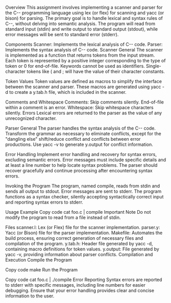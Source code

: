 Overview
This assignment involves implementing a scanner and parser for the C-- programming language using lex (or flex) for scanning and yacc (or bison) for parsing. The primary goal is to handle lexical and syntax rules of C--, without delving into semantic analysis. The program will read from standard input (stdin) and write output to standard output (stdout), while error messages will be sent to standard error (stderr).

Components
Scanner: Implements the lexical analysis of C-- code.
Parser: Implements the syntax analysis of C-- code.
Scanner
General
The scanner is implemented as a function that returns tokens from the input stream. Each token is represented by a positive integer corresponding to the type of token or 0 for end-of-file. Keywords cannot be used as identifiers. Single-character tokens like ( and ; will have the value of their character constants.

Token Values
Token values are defined as macros to simplify the interface between the scanner and parser. These macros are generated using yacc -d to create a y.tab.h file, which is included in the scanner.

Comments and Whitespace
Comments: Skip comments silently. End-of-file within a comment is an error.
Whitespace: Skip whitespace characters silently.
Errors
Lexical errors are returned to the parser as the value of any unrecognized character.

Parser
General
The parser handles the syntax analysis of the C-- code. Transform the grammar as necessary to eliminate conflicts, except for the "dangling else" shift/reduce conflict and conflicts between error productions. Use yacc -v to generate y.output for conflict information.

Error Handling
Implement error handling and recovery for syntax errors, excluding semantic errors. Error messages must include specific details and at least a line number to help locate syntax problems. The parser should recover gracefully and continue processing after encountering syntax errors.

Invoking the Program
The program, named compile, reads from stdin and sends all output to stdout. Error messages are sent to stderr. The program functions as a syntax checker, silently accepting syntactically correct input and reporting syntax errors to stderr.

Usage Example
Copy code
cat foo.c | compile
Important Note
Do not modify the program to read from a file instead of stdin.

Files
scanner.l: Lex (or Flex) file for the scanner implementation.
parser.y: Yacc (or Bison) file for the parser implementation.
Makefile: Automates the build process, ensuring correct generation of necessary files and compilation of the program.
y.tab.h: Header file generated by yacc -d, containing macro definitions for token values.
y.output: File generated by yacc -v, providing information about parser conflicts.
Compilation and Execution
Compile the Program

Copy code
make
Run the Program

Copy code
cat foo.c | ./compile
Error Reporting
Syntax errors are reported to stderr with specific messages, including line numbers for easier debugging. Ensure that your error handling provides clear and concise information to the user.
